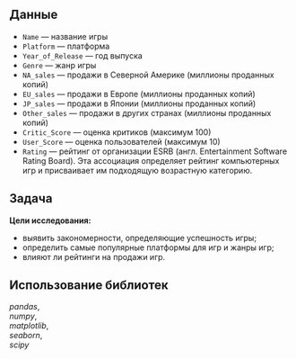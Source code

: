 ## Данные 
- `Name` — название игры
- `Platform` — платформа
- `Year_of_Release` — год выпуска
- `Genre` — жанр игры
- `NA_sales` — продажи в Северной Америке (миллионы проданных копий)
- `EU_sales` — продажи в Европе (миллионы проданных копий)
- `JP_sales` — продажи в Японии (миллионы проданных копий)
- `Other_sales` — продажи в других странах (миллионы проданных копий)
- `Critic_Score` — оценка критиков (максимум 100)
- `User_Score` — оценка пользователей (максимум 10)
- `Rating` — рейтинг от организации ESRB (англ. Entertainment Software Rating Board). Эта ассоциация определяет рейтинг компьютерных игр и присваивает им подходящую возрастную категорию.

## Задача 
**Цели исследования:**

- выявить закономерности, определяющие успешность игры; 
- определить самые популярные платформы для игр и жанры игр;
- влияют ли рейтинги на продажи игр.

## Использование библиотек
*pandas*, 
<br>
*numpy*, 
<br>
*matplotlib*,
<br>
*seaborn*,
<br>
*scipy*

